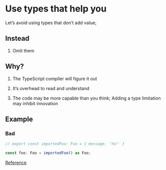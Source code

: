# Use types that help you

Let’s avoid using types that don’t add value;

## Instead

1. Omit them

## Why?

1. The TypeScript compiler will figure it out

1. It’s overhead to read and understand

1. The code may be more capable than you think; Adding a type limitation may inhibit innovation

## Example

### Bad

```ts
// export const importedFoo: Foo = { message: 'Yo!' }

const foo: Foo = importedFoo() as Foo;
```

[Reference](https://github.com/kirkstrobeck/stash/blob/main/style-guide/use-types-that-help-you.md)
